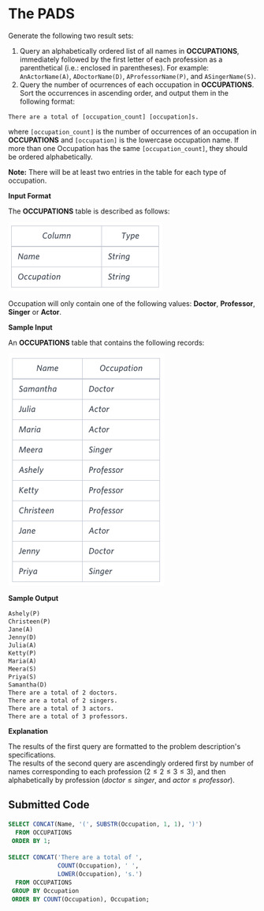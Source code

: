 # The PADS

Generate the following two result sets:

1. Query an alphabetically ordered list of all names in **OCCUPATIONS**, immediately followed by the first letter of each profession as a parenthetical (i.e.: enclosed in parentheses). For example: `AnActorName(A)`, `ADoctorName(D)`, `AProfessorName(P)`, and `ASingerName(S)`.
2. Query the number of ocurrences of each occupation in **OCCUPATIONS**. Sort the occurrences in ascending order, and output them in the following format:

```
There are a total of [occupation_count] [occupation]s.
```

where `[occupation_count]` is the number of occurrences of an occupation in **OCCUPATIONS** and `[occupation]` is the lowercase occupation name. If more than one Occupation has the same `[occupation_count]`, they should be ordered alphabetically.

**Note:** There will be at least two entries in the table for each type of occupation.

**Input Format**

The **OCCUPATIONS** table is described as follows:

![](../src/1443816414-2a465532e7-1.png)

Occupation will only contain one of the following values: **Doctor**, **Professor**, **Singer** or **Actor**.

**Sample Input**

An **OCCUPATIONS** table that contains the following records:

![](../src/1443816608-0b4d01d157-2.png)

**Sample Output**

```
Ashely(P)
Christeen(P)
Jane(A)
Jenny(D)
Julia(A)
Ketty(P)
Maria(A)
Meera(S)
Priya(S)
Samantha(D)
There are a total of 2 doctors.
There are a total of 2 singers.
There are a total of 3 actors.
There are a total of 3 professors.
```

**Explanation**

The results of the first query are formatted to the problem description's specifications.  
The results of the second query are ascendingly ordered first by number of names corresponding to each profession ($2 \leq 2 \leq 3 \leq 3$), and then alphabetically by profession ($doctor \leq singer$, and $actor \leq professor$).

## Submitted Code

```sql
SELECT CONCAT(Name, '(', SUBSTR(Occupation, 1, 1), ')')
  FROM OCCUPATIONS
 ORDER BY 1;

SELECT CONCAT('There are a total of ',
              COUNT(Occupation), ' ',
              LOWER(Occupation), 's.')
  FROM OCCUPATIONS
 GROUP BY Occupation
 ORDER BY COUNT(Occupation), Occupation;
```

